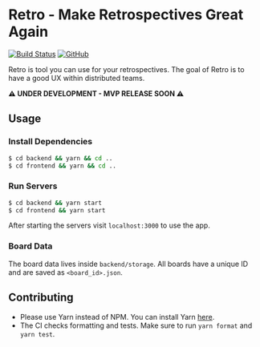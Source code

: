 # Retro - Make Retrospectives Great Again


[![Build Status](https://travis-ci.org/yduman/retro.svg?branch=master)](https://travis-ci.org/yduman/retro) [![GitHub](https://img.shields.io/github/license/mashape/apistatus.svg)](https://github.com/yduman/retro/blob/master/LICENSE.md)

Retro is tool you can use for your retrospectives. The goal of Retro is to have a good UX within distributed teams.

**⚠️ UNDER DEVELOPMENT - MVP RELEASE SOON ⚠️**

## Usage

### Install Dependencies

```bash
$ cd backend && yarn && cd ..
$ cd frontend && yarn && cd ..
```

### Run Servers

```bash
$ cd backend && yarn start
$ cd frontend && yarn start
```

After starting the servers visit `localhost:3000` to use the app.

### Board Data

The board data lives inside `backend/storage`. All boards have a unique ID and are saved as `<board_id>.json`.

## Contributing

- Please use Yarn instead of NPM. You can install Yarn [here](https://yarnpkg.com/en/).
- The CI checks formatting and tests. Make sure to run `yarn format` and `yarn test`.
